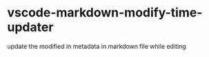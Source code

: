 # vscode-markdown-modify-time-updater
update the modified in metadata in markdown file while editing
